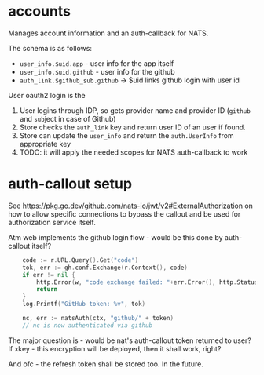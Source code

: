 # accounts

Manages account information and an auth-callback for NATS.

The schema is as follows:
 * `user_info.$uid.app` - user info for the app itself
 * `user_info.$uid.github` - user info for the github
 * `auth_link.$github_sub.github` -> $uid links github login with user id

User oauth2 login is the

1. User logins through IDP, so gets provider name and provider ID (`github` and `sub`ject in case of Github)
2. Store checks the `auth_link` key and return user ID of an user if found.
3. Store can update the `user_info` and return the `auth.UserInfo` from appropriate key
4. TODO: it will apply the needed scopes for NATS auth-callback to work

# auth-callout setup

See https://pkg.go.dev/github.com/nats-io/jwt/v2#ExternalAuthorization on how
to allow specific connections to bypass the callout and be used for
authorization service itself.

Atm web implements the github login flow - would be this done by auth-callout itself?

```go
	code := r.URL.Query().Get("code")
	tok, err := gh.conf.Exchange(r.Context(), code)
	if err != nil {
		http.Error(w, "code exchange failed: "+err.Error(), http.StatusInternalServerError)
		return
	}
	log.Printf("GitHub token: %v", tok)

    nc, err := natsAuth(ctx, "github/" + token)
    // nc is now authenticated via github
```

The major question is - would be nat's auth-callout token returned to user? If
xkey - this encryption will be deployed, then it shall work, right?

And ofc - the refresh token shall be stored too. In the future.
